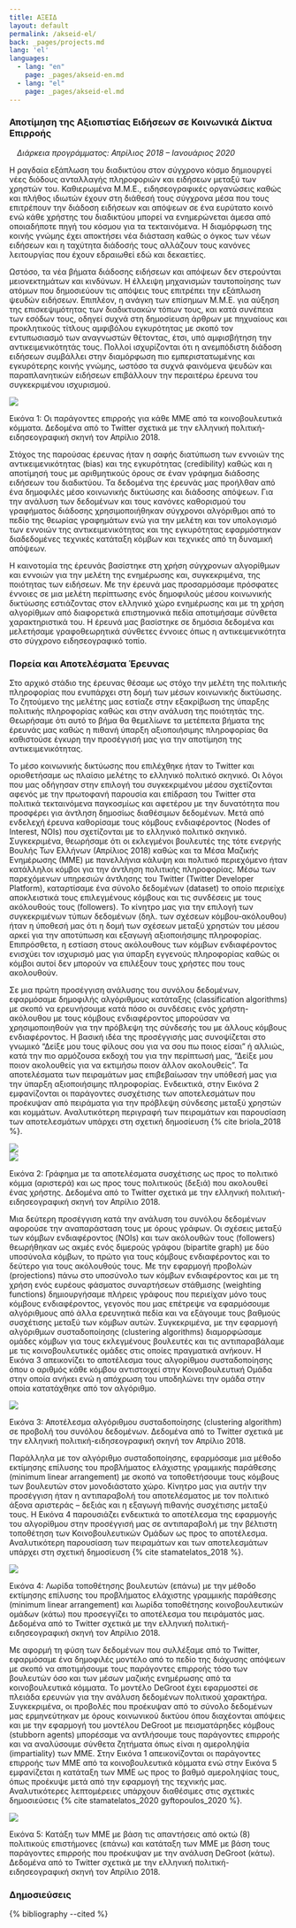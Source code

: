 ```yaml
---
title: ΑΞΕΙΔ
layout: default
permalink: /akseid-el/
back: _pages/projects.md
lang: 'el'
languages:
  - lang: "en"
    page: _pages/akseid-en.md
  - lang: "el"
    page: _pages/akseid-el.md
---
```


### Αποτίμηση της Αξιοπιστίας Ειδήσεων σε Κοινωνικά Δίκτυα Επιρροής

&emsp;*Διάρκεια προγράμματος: Απρίλιος 2018 – Ιανουάριος 2020*

Η ραγδαία εξάπλωση του διαδικτύου στον σύγχρονο κόσμο δημιουργεί νέες διόδους ανταλλαγής πληροφοριών και ειδήσεων μεταξύ των χρηστών του. Καθιερωμένα Μ.Μ.Ε., ειδησεογραφικές οργανώσεις καθώς και πλήθος ιδιωτών έχουν στη διάθεσή τους σύγχρονα μέσα που τους επιτρέπουν την διάδοση ειδήσεων και απόψεων σε ένα ευρύτατο κοινό ενώ κάθε χρήστης του διαδικτύου μπορεί να ενημερώνεται άμεσα από οποιαδήποτε πηγή του κόσμου για τα τεκταινόμενα. Η διαμόρφωση της κοινής γνώμης έχει αποκτήσει νέα διάσταση καθώς ο όγκος των νέων ειδήσεων και η ταχύτητα διάδοσής τους αλλάζουν τους κανόνες λειτουργίας που έχουν εδραιωθεί εδώ και δεκαετίες.

Ωστόσο, τα νέα βήματα διάδοσης ειδήσεων και απόψεων δεν στερούνται μειονεκτημάτων και κινδύνων. Η έλλειψη μηχανισμών ταυτοποίησης των ατόμων που δημοσιεύουν τις απόψεις τους επιτρέπει την εξάπλωση ψευδών ειδήσεων. Επιπλέον, η ανάγκη των επίσημων Μ.Μ.Ε. για αύξηση της επισκεψιμότητας των διαδικτυακών τόπων τους, και κατά συνέπεια των εσόδων τους, οδηγεί συχνά στη δημοσίευση άρθρων με πηχυαίους και προκλητικούς τίτλους αμφιβόλου εγκυρότητας με σκοπό τον εντυπωσιασμό των αναγνωστών θέτοντας, έτσι, υπό αμφισβήτηση την αντικειμενικότητάς τους. Πολλοί ισχυρίζονται ότι η ανεμπόδιστη διάδοση ειδήσεων συμβάλλει στην διαμόρφωση πιο εμπεριστατωμένης και εγκυρότερης κοινής γνώμης, ωστόσο τα συχνά φαινόμενα ψευδών και παραπλανητικών ειδήσεων επιβάλλουν την περαιτέρω έρευνα του συγκεκριμένου ισχυρισμού.

<div class="wp-caption aligncenter">
    <img class="aligncenter" src="/assets/akseid/degroot-graph.png"/>
    <p class="wp-caption-text">Εικόνα 1: Οι παράγοντες επιρροής για κάθε ΜΜΕ από τα κοινοβουλευτικά κόμματα. Δεδομένα από το Twitter σχετικά με την ελληνική πολιτική-ειδησεογραφική σκηνή τον Απρίλιο 2018.</p>
</div>

Στόχος της παρούσας έρευνας ήταν η σαφής διατύπωση των εννοιών της αντικειμενικότητας (bias) και της εγκυρότητας (credibility) καθώς και η αποτίμησή τους με αριθμητικούς όρους σε έναν γράφημα διάδοσης ειδήσεων του διαδικτύου. Τα δεδομένα της έρευνάς μας προήλθαν από ένα δημοφιλές μέσο κοινωνικής δικτύωσης και διάδοσης απόψεων. Για την ανάλυση των δεδομένων και τους κανόνες καθορισμού του γραφήματος διάδοσης χρησιμοποιήθηκαν σύγχρονοι αλγόριθμοι από το πεδίο της θεωρίας γραφημάτων ενώ για την μελέτη και τον υπολογισμό των εννοιών της αντικειμενικότητας και της εγκυρότητας εφαρμόστηκαν διαδεδομένες τεχνικές κατάταξη κόμβων και τεχνικές από τη δυναμική απόψεων.

Η καινοτομία της έρευνάς βασίστηκε στη χρήση σύγχρονων αλγορίθμων και εννοιών για την μελέτη της ενημέρωσης και, συγκεκριμένα, της ποιότητας των ειδήσεων. Με την έρευνά μας προσαρμόσαμε πρόσφατες έννοιες σε μια μελέτη περίπτωσης ενός δημοφιλούς μέσου κοινωνικής δικτύωσης εστιάζοντας στον ελληνικό χώρο ενημέρωσης και με τη χρήση αλγορίθμων από διαφορετικά επιστημονικά πεδία αποτιμήσαμε σύνθετα χαρακτηριστικά του. Η έρευνά μας βασίστηκε σε δημόσια δεδομένα και μελετήσαμε γραφοθεωρητικά σύνθετες έννοιες όπως η αντικειμενικότητα στο σύγχρονο ειδησεογραφικό τοπίο.

### Πορεία και Αποτελέσματα Έρευνας

Στο αρχικό στάδιο της έρευνας θέσαμε ως στόχο την μελέτη της πολιτικής πληροφορίας που ενυπάρχει στη δομή των μέσων κοινωνικής δικτύωσης. Το ζητούμενο της μελέτης μας εστίαζε στην εξακρίβωση της ύπαρξης πολιτικής πληροφορίας καθώς και στην ανάλυση της ποιότητάς της. Θεωρήσαμε ότι αυτό το βήμα θα θεμελίωνε τα μετέπειτα βήματα της έρευνάς μας καθώς η πιθανή ύπαρξη αξιοποιήσιμης πληροφορίας θα καθιστούσε έγκυρη την προσέγγισή μας για την αποτίμηση της αντικειμενικότητας.

Το μέσο κοινωνικής δικτύωσης που επιλέχθηκε ήταν το Twitter και οριοθετήσαμε ως πλαίσιο μελέτης το ελληνικό πολιτικό σκηνικό. Οι λόγοι που μας οδήγησαν στην επιλογή του συγκεκριμένου μέσου σχετίζονται αφενός με την πρωτοφανή παρουσία και επίδραση του Twitter στα πολιτικά τεκταινόμενα παγκοσμίως και αφετέρου με την δυνατότητα που προσφέρει για άντληση δημοσίως διαθέσιμων δεδομένων. Μετά από ενδελεχή έρευνα καθορίσαμε τους κόμβους ενδιαφέροντος (Nodes of Interest, NOIs) που σχετίζονται με το ελληνικό πολιτικό σκηνικό. Συγκεκριμένα, θεωρήσαμε ότι οι εκλεγμένοι βουλευτές της τότε ενεργής Βουλής Των Ελλήνων (Απρίλιος 2018) καθώς και τα Μέσα Μαζικής Ενημέρωσης (ΜΜΕ) με πανελλήνια κάλυψη και πολιτικό περιεχόμενο ήταν κατάλληλοι κόμβοι για την άντληση πολιτικής πληροφορίας. Μέσω των παρεχόμενων υπηρεσιών άντλησης του Twitter (Twitter Developer Platform), καταρτίσαμε ένα σύνολο δεδομένων (dataset) το οποίο περιείχε αποκλειστικά τους επιλεγμένους κόμβους και τις συνδέσεις με τους ακόλουθούς τους (followers). Το κίνητρο μας για την επιλογή των συγκεκριμένων τύπων δεδομένων (δηλ. των σχέσεων κόμβου-ακόλουθου) ήταν η ύποθεσή μας ότι η δομή των σχέσεων μεταξύ χρηστών του μέσου αρκεί για την αποτύπωση και εξαγωγή αξιοποιήσιμης πληροφορίας. Επιπρόσθετα, η εστίαση στους ακόλουθους των κόμβων ενδιαφέροντος ενισχύει τον ισχυρισμό μας για ύπαρξη εγγενούς πληροφορίας καθώς οι κόμβοι αυτοί δεν μπορούν να επιλέξουν τους χρήστες που τους ακολουθούν.

Σε μια πρώτη προσέγγιση ανάλυσης του συνόλου δεδομένων, εφαρμόσαμε δημοφιλής αλγόριθμους κατάταξης (classification algorithms) με σκοπό να ερευνήσουμε κατά πόσο οι συνδέσεις ενός χρήστη-ακόλουθου με τους κόμβους ενδιαφέροντος μπορούσαν να χρησιμοποιηθούν για την πρόβλεψη της σύνδεσής του με άλλους κόμβους ενδιαφέροντος. Η βασική ιδέα της προσέγγισής μας συνοψίζεται στο γνωμικό “Δείξε μου τους φίλους σου για να σου πω ποιος είσαι” ή αλλιώς, κατά την πιο αρμόζουσα εκδοχή του για την περίπτωσή μας, “Δείξε μου ποιον ακολουθείς για να εκτιμήσω ποιον άλλον ακολουθείς”. Τα αποτελέσματα των πειραμάτων μας επιβεβαίωσαν την υπόθεσή μας για την ύπαρξη αξιοποιήσιμης πληροφορίας. Ενδεικτικά, στην Εικόνα 2 εμφανίζονται οι παράγοντες συσχέτισης των αποτελεσμάτων που προέκυψαν από πειράματα για την πρόβλεψη σύνδεσης μεταξύ χρηστών και κομμάτων. Αναλυτικότερη περιγραφή των πειραμάτων και παρουσίαση των αποτελεσμάτων υπάρχει στη σχετική δημοσίευση {% cite briola_2018 %}.

<div class="wp-caption aligncenter">
    <div class="akseid-figure-flex">
        <div><img src="/assets/akseid/exp8-parties.png"/></div>
        <div><img src="/assets/akseid/exp8-politicians.png"/></div>
    </div>
    <p class="wp-caption-text">Εικόνα 2: Γράφημα με τα αποτελέσματα συσχέτισης ως προς το πολιτικό κόμμα (αριστερά) και ως προς τους πολιτικούς (δεξιά) που ακολουθεί ένας χρήστης. Δεδομένα από το Twitter σχετικά με την ελληνική πολιτική-ειδησεογραφική σκηνή τον Απρίλιο 2018.</p>
</div>

Μια δεύτερη προσέγγιση κατά την ανάλυση του συνόλου δεδομένων αφορούσε την αναπαράσταση τους με όρους γράφων. Οι σχέσεις μεταξύ των κόμβων ενδιαφέροντος (NOIs) και των ακόλουθών τους (followers) θεωρήθηκαν ως ακμές ενός διμερούς γράφου (bipartite graph) με δύο υποσύνολα κόμβων, το πρώτο για τους κόμβους ενδιαφέροντος και το δεύτερο για τους ακόλουθούς τους. Με την εφαρμογή προβολών (projections) πάνω στο υποσύνολο των κόμβων ενδιαφέροντος και με τη χρήση ενός ευρέους φάσματος συναρτήσεων στάθμισης (weighting functions) δημιουργήσαμε πλήρεις γράφους που περιείχαν μόνο τους κόμβους ενδιαφέροντος, γεγονός που μας επέτρεψε να εφαρμόσουμε αλγόριθμους από άλλα ερευνητικά πεδία και να εξάγουμε τους βαθμούς συσχέτισης μεταξύ των κόμβων αυτών. Συγκεκριμένα, με την εφαρμογή αλγόριθμων συσταδοποίησης (clustering algorithms) διαμορφώσαμε ομάδες κόμβων για τους εκλεγμένους βουλευτές και τις αντιπαραβάλαμε με τις κοινοβουλευτικές ομάδες στις οποίες πραγματικά ανήκουν. Η Εικόνα 3 απεικονίζει το αποτέλεσμα τους αλγορίθμου συσταδοποίησης όπου ο αριθμός κάθε κόμβου αντιστοιχεί στην Κοινοβουλευτική Ομάδα στην οποία ανήκει ενώ η απόχρωση του υποδηλώνει την ομάδα στην οποία κατατάχθηκε από τον αλγόριθμο.

<div class="wp-caption aligncenter">
    <img class="aligncenter" src="/assets/akseid/akseid-clustering.jpg"/>
    <p class="wp-caption-text">Εικόνα 3: Αποτέλεσμα αλγόριθμου συσταδοποίησης (clustering algorithm) σε προβολή του συνόλου δεδομένων. Δεδομένα από το Twitter σχετικά με την ελληνική πολιτική-ειδησεογραφική σκηνή τον Απρίλιο 2018.</p>
</div>

Παράλληλα με τον αλγόριθμο συσταδοποίησης, εφαρμόσαμε μια μέθοδο εκτίμησης επίλυσης του προβλήματος ελάχιστης γραμμικής παράθεσης (minimum linear arrangement) με σκοπό να τοποθετήσουμε τους κόμβους των βουλευτών στον μονοδιάστατο χώρο. Κίνητρο μας για αυτήν την προσέγγιση ήταν η αντιπαραβολή του αποτελέσματος με τον πολιτικό άξονα αριστεράς – δεξιάς και η εξαγωγή πιθανής συσχέτισης μεταξύ τους. Η Εικόνα 4 παρουσιάζει ενδεικτικά το αποτέλεσμα της εφαρμογής του αλγορίθμου στην προσέγγισή μας σε αντιπαραβολή με την βέλτιστη τοποθέτηση των Κοινοβουλευτικών Ομάδων ως προς το αποτέλεσμα. Αναλυτικότερη παρουσίαση των πειραμάτων και των αποτελεσμάτων υπάρχει στη σχετική δημοσίευση {% cite stamatelatos_2018 %}.

<div class="wp-caption aligncenter">
    <img class="aligncenter" src="/assets/akseid/minla-politicians.png"/>
    <p class="wp-caption-text">Εικόνα 4: Λωρίδα τοποθέτησης βουλευτών (επάνω) με την μέθοδο εκτίμησης επίλυσης του προβλήματος ελάχιστης γραμμικής παράθεσης (minimum linear arrangement) και λωρίδα τοποθέτησης κοινοβουλευτικών ομάδων (κάτω) που προσεγγίζει το αποτέλεσμα του πειράματός μας. Δεδομένα από το Twitter σχετικά με την ελληνική πολιτική-ειδησεογραφική σκηνή τον Απρίλιο 2018.</p>
</div>

Με αφορμή τη φύση των δεδομένων που συλλέξαμε από το Twitter, εφαρμόσαμε ένα δημοφιλές μοντέλο από το πεδίο της διάχυσης απόψεων με σκοπό να αποτιμήσουμε τους παράγοντες επιρροής τόσο των βουλευτών όσο και των μέσων μαζικής ενημέρωσης από τα κοινοβουλευτικά κόμματα. Το μοντέλο DeGroot έχει εφαρμοστεί σε πλειάδα ερευνών για την ανάλυση δεδομένων πολιτικού χαρακτήρα. Συγκεκριμένα, οι προβολές που προέκυψαν από το σύνολο δεδομένων μας ερμηνεύτηκαν με όρους κοινωνικού δικτύου όπου διαχέονται απόψεις και με την εφαρμογή του μοντέλου DeGroot με πεισματάρηδες κόμβους (stubborn agents) μπορέσαμε να αντλήσουμε τους παράγοντες επιρροής και να αναλύσουμε σύνθετα ζητήματα όπως είναι η αμεροληψία (impartiality) των ΜΜΕ. Στην Εικόνα 1 απεικονίζονται οι παράγοντες επιρροής των ΜΜΕ από τα κοινοβουλευτικά κόμματα ενώ στην Εικόνα 5 εμφανίζεται η κατάταξη των ΜΜΕ ως προς το βαθμό αμεροληψίας τους, όπως προέκυψε μετά από την εφαρμογή της τεχνικής μας. Αναλυτικότερες λεπτομέρειες υπάρχουν διαθέσιμες στις σχετικές δημοσιεύσεις {% cite stamatelatos_2020 gyftopoulos_2020 %}.

<div class="wp-caption aligncenter">
    <img class="aligncenter" src="/assets/akseid/impartiality-ranking.png"/>
    <p class="wp-caption-text">Εικόνα 5: Κατάξη των ΜΜΕ με βάση τις απαντήσεις από οκτώ (8) πολιτικούς επιστήμονες (επάνω) και κατάταξη των ΜΜΕ με βάση τους παράγοντες επιρροής που προέκυψαν με την ανάλυση DeGroot (κάτω). Δεδομένα από το Twitter σχετικά με την ελληνική πολιτική-ειδησεογραφική σκηνή τον Απρίλιο 2018.</p>
</div>

### Δημοσιεύσεις

{% bibliography --cited %}